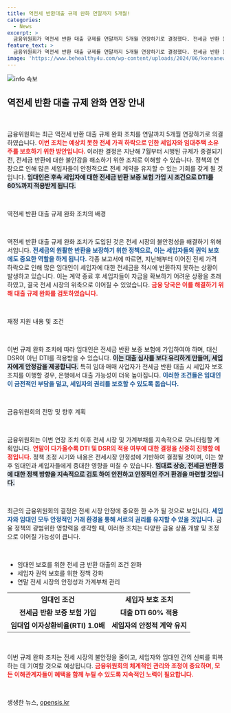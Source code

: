 ```yaml
---
title: 역전세 반환대출 규제 완화 연말까지 5개월!
categories:
  - News
excerpt: >
  금융위원회가 역전세 반환 대출 규제를 연말까지 5개월 연장하기로 결정했다. 전세금 반환 불안 해소를 위한 지원책으로, DSR 기준이 완화되며 임대인의 부담이 줄어든다. 금융위는 시장 상황을 지켜보며 향후 조치를 검토할 예정이다.
feature_text: >
  금융위원회가 역전세 반환 대출 규제를 연말까지 5개월 연장하기로 결정했다. 전세금 반환 불안 해소를 위한 지원책으로, DSR 기준이 완화되며 임대인의 부담이 줄어든다. 금융위는 시장 상황을 지켜보며 향후 조치를 검토할 예정이다.
image: 'https://www.behealthy4u.com/wp-content/uploads/2024/06/koreanews.jpg'
---
```


<p><img src="https://www.behealthy4u.com/wp-content/uploads/2024/06/koreanews.jpg" alt="info 속보" /></p>

<h2 data-ke-size="size26">역전세 반환 대출 규제 완화 연장 안내</h2>

<p data-ke-size="size16">&nbsp;</p>

<p>금융위원회는 최근 역전세 반환 대출 규제 완화 조치를 연말까지 5개월 연장하기로 의결하였습니다. <b><span style="color: #ee2323;">이번 조치는 예상치 못한 전세 가격 하락으로 인한 세입자와 임대주택 소유주를 보호하기 위한 방안입니다.</span></b> 이러한 결정은 지난해 7월부터 시행된 규제가 종결되기 전, 전세금 반환에 대한 불안감을 해소하기 위한 조치로 이해할 수 있습니다. 정책의 연장으로 인해 많은 세입자들이 안정적으로 전세 계약을 유지할 수 있는 기회를 갖게 될 것입니다. <b><span style="background-color: #21538527;">임대인은 후속 세입자에 대한 전세금 반환 보증 보험 가입 시 조건으로 DTI를 60%까지 적용받게 됩니다.</span></b></p>

<p data-ke-size="size16">&nbsp;</p>

<p>역전세 반환 대출 규제 완화 조치의 배경</p>

<p data-ke-size="size16">&nbsp;</p>

<p>역전세 반환 대출 규제 완화 조치가 도입된 것은 전세 시장의 불안정성을 해결하기 위해서입니다. <b><span style="color: #1a5490;">전세금의 원활한 반환을 보장하기 위한 정책으로, 이는 세입자들의 권익 보호에도 중요한 역할을 하게 됩니다.</span></b> 각종 보고서에 따르면, 지난해부터 이어진 전세 가격 하락으로 인해 많은 임대인이 세입자에 대한 전세금을 적시에 반환하지 못하는 상황이 발생하고 있습니다. 이는 계약 종료 후 세입자들이 자금을 확보하기 어려운 상황을 초래하였고, 결국 전세 시장의 위축으로 이어질 수 있었습니다. <b><span style="color: #ee2323;">금융 당국은 이를 해결하기 위해 대출 규제 완화를 검토하였습니다.</span></b></p>

<p data-ke-size="size16">&nbsp;</p>

<p>재정 지원 내용 및 조건</p>

<p data-ke-size="size16">&nbsp;</p>

<p>이번 규제 완화 조치에 따라 임대인은 전세금 반환 보증 보험에 가입하여야 하며, 대신 DSR이 아닌 DTI를 적용받을 수 있습니다. <b><span style="background-color: #21538527;">이는 대출 심사를 보다 유리하게 만들며, 세입자에게 안정감을 제공합니다.</span></b> 특히 임대·매매 사업자가 전세금 반환 대출 시 세입자 보호 조치를 이행할 경우, 은행에서 대출 가능성이 더욱 높아집니다. <b><span style="color: #1a5490;">이러한 조건들은 임대인이 금전적인 부담을 덜고, 세입자의 권리를 보호할 수 있도록 돕습니다.</span></b></p>

<p data-ke-size="size16">&nbsp;</p>

<p>금융위원회의 전망 및 향후 계획</p>

<p data-ke-size="size16">&nbsp;</p>

<p>금융위원회는 이번 연장 조치 이후 전세 시장 및 가계부채를 지속적으로 모니터링할 계획입니다. <b><span style="color: #ee2323;">연말이 다가올수록 DTI 및 DSR의 적용 여부에 대한 결정을 신중히 진행할 예정입니다.</span></b> 정책 조정 시기와 내용은 전세시장 안정성에 기반하여 결정될 것이며, 이는 향후 임대인과 세입자들에게 중대한 영향을 미칠 수 있습니다. <b><span style="background-color: #21538527;">임대료 상승, 전세금 반환 등에 대한 정책 방향을 지속적으로 검토 하여 안전하고 안정적인 주거 환경을 마련할 것입니다.</span></b></p>

<p data-ke-size="size16">&nbsp;</p>

<p>최근의 금융위원회의 결정은 전세 시장 안정에 중요한 한 수가 될 것으로 보입니다. <b><span style="color: #1a5490;">세입자와 임대인 모두 안정적인 거래 환경을 통해 서로의 권리를 유지할 수 있을 것입니다.</span></b> 금융 정책의 광범위한 영향력을 생각할 때, 이러한 조치는 다양한 금융 상품 개발 및 조정으로 이어질 가능성이 큽니다. </p>

<p data-ke-size="size16">&nbsp;</p> 

<ul>
    <li>임대인 보호를 위한 전세 금 반환 대출의 조건 완화</li>
    <li>세입자 권익 보호를 위한 정책 강화</li>
    <li>연말 전세 시장의 안정성과 가계부채 관리</li>
</ul>

<table>
    <tr>
        <td style="text-align: center; height: 17px;"><b>임대인 조건</b></td>
        <td style="text-align: center; height: 17px;"><b>세입자 보호 조치</b></td>
    </tr>
    <tr>
        <td style="text-align: center; height: 17px;"><b>전세금 반환 보증 보험 가입</b></td>
        <td style="text-align: center; height: 17px;"><b>대출 DTI 60% 적용</b></td>
    </tr>
    <tr>
        <td style="text-align: center; height: 17px;"><b>임대업 이자상환비율(RTI) 1.0배</b></td>
        <td style="text-align: center; height: 17px;"><b>세입자의 안정적 계약 유지</b></td>
    </tr>
</table>

<p data-ke-size="size16">&nbsp;</p>

<p>이번 규제 완화 조치는 전세 시장의 불안정을 줄이고, 세입자와 임대인 간의 신뢰를 회복하는 데 기여할 것으로 예상됩니다. <b><span style="color: #ee2323;">금융위원회의 체계적인 관리와 조정이 중요하며, 모든 이해관계자들이 혜택을 함께 누릴 수 있도록 지속적인 노력이 필요합니다.</span></b> </p>

<p data-ke-size="size16">&nbsp;</p>
생생한 뉴스, <a href="https://opensis.kr" rel="dofollow">opensis.kr</a>


